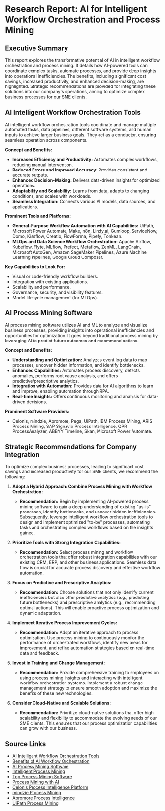 # Research Report: AI for Intelligent Workflow Orchestration and Process Mining

## Executive Summary

This report explores the transformative potential of AI in intelligent workflow orchestration and process mining. It details how AI-powered tools can coordinate complex tasks, automate processes, and provide deep insights into operational inefficiencies. The benefits, including significant cost savings, increased productivity, and enhanced decision-making, are highlighted. Strategic recommendations are provided for integrating these solutions into our company's operations, aiming to optimize complex business processes for our SME clients.

## AI Intelligent Workflow Orchestration Tools

AI intelligent workflow orchestration tools coordinate and manage multiple automated tasks, data pipelines, different software systems, and human inputs to achieve larger business goals. They act as a conductor, ensuring seamless operation across components.

**Concept and Benefits:**
*   **Increased Efficiency and Productivity:** Automates complex workflows, reducing manual intervention.
*   **Reduced Errors and Improved Accuracy:** Provides consistent and accurate outputs.
*   **Enhanced Decision-Making:** Delivers data-driven insights for optimized operations.
*   **Adaptability and Scalability:** Learns from data, adapts to changing conditions, and scales with workloads.
*   **Seamless Integration:** Connects various AI models, data sources, and applications.

**Prominent Tools and Platforms:**
*   **General-Purpose Workflow Automation with AI Capabilities:** UiPath, Microsoft Power Automate, Make, n8n, Lindy.ai, Gumloop, ServiceNow, Domo, Kissflow, Creatio, FlowForma, Pipefy, Tonkean.
*   **MLOps and Data Science Workflow Orchestration:** Apache Airflow, Kubeflow, Flyte, MLflow, Prefect, Metaflow, ZenML, LangChain, Microsoft AutoGen, Amazon SageMaker Pipelines, Azure Machine Learning Pipelines, Google Cloud Composer.

**Key Capabilities to Look For:**
*   Visual or code-friendly workflow builders.
*   Integration with existing applications.
*   Scalability and performance.
*   Governance, security, and visibility features.
*   Model lifecycle management (for MLOps).

## AI Process Mining Software

AI process mining software utilizes AI and ML to analyze and visualize business processes, providing insights into operational inefficiencies and opportunities for optimization. It goes beyond traditional process mining by leveraging AI to predict future outcomes and recommend actions.

**Concept and Benefits:**
*   **Understanding and Optimization:** Analyzes event log data to map processes, uncover hidden information, and identify bottlenecks.
*   **Enhanced Capabilities:** Automates process discovery, detects anomalies, performs root cause analysis, and offers predictive/prescriptive analytics.
*   **Integration with Automation:** Provides data for AI algorithms to learn and improve, enabling automation through RPA.
*   **Real-time Insights:** Offers continuous monitoring and analysis for data-driven decisions.

**Prominent Software Providers:**
*   Celonis, mindzie, Apromore, Pega, UiPath, IBM Process Mining, ARIS Process Mining, SAP Signavio Process Intelligence, QPR ProcessAnalyzer, ABBYY Timeline, Skan, Microsoft Power Automate.

## Strategic Recommendations for Company Integration

To optimize complex business processes, leading to significant cost savings and increased productivity for our SME clients, we recommend the following:

1.  **Adopt a Hybrid Approach: Combine Process Mining with Workflow Orchestration:**
    *   **Recommendation:** Begin by implementing AI-powered process mining software to gain a deep understanding of existing "as-is" processes, identify bottlenecks, and uncover hidden inefficiencies. Subsequently, leverage intelligent workflow orchestration tools to design and implement optimized "to-be" processes, automating tasks and orchestrating complex workflows based on the insights gained.

2.  **Prioritize Tools with Strong Integration Capabilities:**
    *   **Recommendation:** Select process mining and workflow orchestration tools that offer robust integration capabilities with our existing CRM, ERP, and other business applications. Seamless data flow is crucial for accurate process discovery and effective workflow automation.

3.  **Focus on Predictive and Prescriptive Analytics:**
    *   **Recommendation:** Choose solutions that not only identify current inefficiencies but also offer predictive analytics (e.g., predicting future bottlenecks) and prescriptive analytics (e.g., recommending optimal actions). This will enable proactive process optimization and dynamic adaptation.

4.  **Implement Iterative Process Improvement Cycles:**
    *   **Recommendation:** Adopt an iterative approach to process optimization. Use process mining to continuously monitor the performance of orchestrated workflows, identify new areas for improvement, and refine automation strategies based on real-time data and feedback.

5.  **Invest in Training and Change Management:**
    *   **Recommendation:** Provide comprehensive training to employees on using process mining insights and interacting with intelligent workflow orchestration systems. Implement a robust change management strategy to ensure smooth adoption and maximize the benefits of these new technologies.

6.  **Consider Cloud-Native and Scalable Solutions:**
    *   **Recommendation:** Prioritize cloud-native solutions that offer high scalability and flexibility to accommodate the evolving needs of our SME clients. This ensures that our process optimization capabilities can grow with our business.

## Source Links

*   [AI Intelligent Workflow Orchestration Tools](https://www.aisera.com/blog/ai-intelligent-workflow-orchestration-tools)
*   [Benefits of AI Workflow Orchestration](https://www.pega.com/ai-workflow-orchestration)
*   [AI Process Mining Software](https://www.charliecowan.ai/blog/ai-process-mining-software)
*   [Intelligent Process Mining](https://www.aimultiple.com/intelligent-process-mining)
*   [Top Process Mining Software](https://www.designrush.com/resources/process-mining-software)
*   [Process Mining with AI](https://www.qpr.com/process-mining-with-ai)
*   [Celonis Process Intelligence Platform](https://www.celonis.com/process-intelligence-platform/)
*   [mindzie Process Mining](https://www.mindzie.com/process-mining/)
*   [Apromore Process Intelligence](https://www.apromore.com/)
*   [UiPath Process Mining](https://www.uipath.com/rpa/process-mining)
